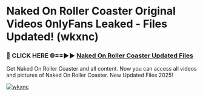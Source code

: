 # Naked On Roller Coaster Original Videos 0nlyFans Leaked - Files Updated! (wkxnc)

<h3>🔴 CLICK HERE 🌐==►► <a href="https://tinyurl.com/up5wt9bj" rel="nofollow">Naked On Roller Coaster Updated Files</a></h3>

Get Naked On Roller Coaster and all content. Now you can access all videos and pictures of Naked On Roller Coaster. New Updated Files 2025!

[![wkxnc](https://i.imgur.com/ABiUzMV.gif)](https://tinyurl.com/up5wt9bj)
